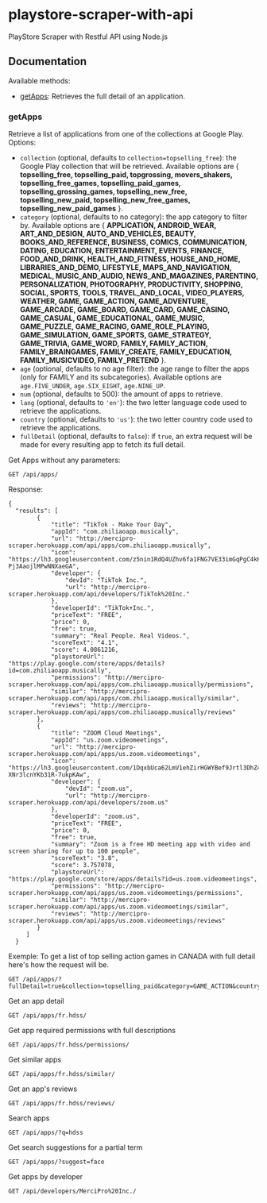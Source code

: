 # playstore-scraper-with-api
PlayStore Scraper with Restful API using Node.js

## Documentation
Available methods:
- [getApps](#getapps): Retrieves the full detail of an application.

### getApps
Retrieve a list of applications from one of the collections at Google Play. Options:

* `collection` (optional, defaults to `collection=topselling_free`): the Google Play collection that will be retrieved. Available options are { **topselling_free, topselling_paid, topgrossing, movers_shakers, topselling_free_games, topselling_paid_games, topselling_grossing_games, topselling_new_free, topselling_new_paid, topselling_new_free_games, topselling_new_paid_games** }.
* `category` (optional, defaults to no category): the app category to filter by. Available options are { **APPLICATION, ANDROID_WEAR, ART_AND_DESIGN, AUTO_AND_VEHICLES, BEAUTY, BOOKS_AND_REFERENCE, BUSINESS, COMICS, COMMUNICATION, DATING, EDUCATION, ENTERTAINMENT, EVENTS, FINANCE, FOOD_AND_DRINK, HEALTH_AND_FITNESS, HOUSE_AND_HOME, LIBRARIES_AND_DEMO, LIFESTYLE, MAPS_AND_NAVIGATION, MEDICAL, MUSIC_AND_AUDIO, NEWS_AND_MAGAZINES, PARENTING, PERSONALIZATION, PHOTOGRAPHY, PRODUCTIVITY, SHOPPING, SOCIAL, SPORTS, TOOLS, TRAVEL_AND_LOCAL, VIDEO_PLAYERS, WEATHER, GAME, GAME_ACTION, GAME_ADVENTURE, GAME_ARCADE, GAME_BOARD, GAME_CARD, GAME_CASINO, GAME_CASUAL, GAME_EDUCATIONAL, GAME_MUSIC, GAME_PUZZLE, GAME_RACING, GAME_ROLE_PLAYING, GAME_SIMULATION, GAME_SPORTS, GAME_STRATEGY, GAME_TRIVIA, GAME_WORD, FAMILY, FAMILY_ACTION, FAMILY_BRAINGAMES, FAMILY_CREATE, FAMILY_EDUCATION, FAMILY_MUSICVIDEO, FAMILY_PRETEND** }.
* `age` (optional, defaults to no age filter): the age range to filter the apps (only for FAMILY and its subcategories). Available options are `age.FIVE_UNDER`, `age.SIX_EIGHT`, `age.NINE_UP`.
* `num` (optional, defaults to 500): the amount of apps to retrieve.
* `lang` (optional, defaults to `'en'`): the two letter language code used to retrieve the applications.
* `country` (optional, defaults to `'us'`): the two letter country code used to retrieve the applications.
* `fullDetail` (optional, defaults to `false`): if `true`, an extra request will be made for every resulting app to fetch its full detail.

Get Apps without any parameters:

```http
GET /api/apps/
```
Response:

```
{
  "results": [
        {
            "title": "TikTok - Make Your Day",
            "appId": "com.zhiliaoapp.musically",
            "url": "http://mercipro-scraper.herokuapp.com/api/apps/com.zhiliaoapp.musically",
            "icon": "https://lh3.googleusercontent.com/z5nin1RdQ4UZhv6fa1FNG7VE33imGqPgC4kKZIUjgf_up7E-Pj3AaojlMPwNNXaeGA",
            "developer": {
                "devId": "TikTok Inc.",
                "url": "http://mercipro-scraper.herokuapp.com/api/developers/TikTok%20Inc."
            },
            "developerId": "TikTok+Inc.",
            "priceText": "FREE",
            "price": 0,
            "free": true,
            "summary": "Real People. Real Videos.",
            "scoreText": "4.1",
            "score": 4.0861216,
            "playstoreUrl": "https://play.google.com/store/apps/details?id=com.zhiliaoapp.musically",
            "permissions": "http://mercipro-scraper.herokuapp.com/api/apps/com.zhiliaoapp.musically/permissions",
            "similar": "http://mercipro-scraper.herokuapp.com/api/apps/com.zhiliaoapp.musically/similar",
            "reviews": "http://mercipro-scraper.herokuapp.com/api/apps/com.zhiliaoapp.musically/reviews"
        },
        {
            "title": "ZOOM Cloud Meetings",
            "appId": "us.zoom.videomeetings",
            "url": "http://mercipro-scraper.herokuapp.com/api/apps/us.zoom.videomeetings",
            "icon": "https://lh3.googleusercontent.com/1DqxbUca62LmV1ehZirHGWYBef9Jrtl3DhZ4m6YBnWCUX-XNr3lcnYKb31R-7ukpKAw",
            "developer": {
                "devId": "zoom.us",
                "url": "http://mercipro-scraper.herokuapp.com/api/developers/zoom.us"
            },
            "developerId": "zoom.us",
            "priceText": "FREE",
            "price": 0,
            "free": true,
            "summary": "Zoom is a free HD meeting app with video and screen sharing for up to 100 people",
            "scoreText": "3.8",
            "score": 3.757078,
            "playstoreUrl": "https://play.google.com/store/apps/details?id=us.zoom.videomeetings",
            "permissions": "http://mercipro-scraper.herokuapp.com/api/apps/us.zoom.videomeetings/permissions",
            "similar": "http://mercipro-scraper.herokuapp.com/api/apps/us.zoom.videomeetings/similar",
            "reviews": "http://mercipro-scraper.herokuapp.com/api/apps/us.zoom.videomeetings/reviews"
        }
     ]
  }
```
Exemple: To get a list of top selling action games in CANADA with full detail here's how the request will be.

```http
GET /api/apps/?fullDetail=true&collection=topselling_paid&category=GAME_ACTION&country=ca
```


Get an app detail

```http
GET /api/apps/fr.hdss/
```


Get app required permissions with full descriptions

```http
GET /api/apps/fr.hdss/permissions/
```

Get similar apps

```http
GET /api/apps/fr.hdss/similar/
```

Get an app's reviews

```http
GET /api/apps/fr.hdss/reviews/
```

Search apps

```http
GET /api/apps/?q=hdss
```

Get search suggestions for a partial term

```http
GET /api/apps/?suggest=face
```

Get apps by developer

```http
GET /api/developers/MerciPro%20Inc./
```
